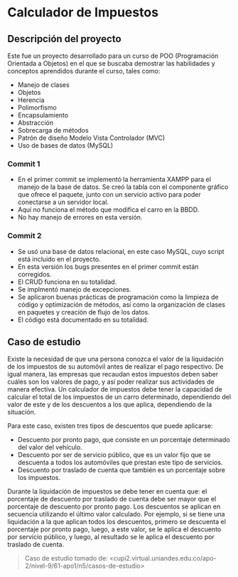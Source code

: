 # Calculador de Impuestos

## Descripción del proyecto
Este fue un proyecto desarrollado para un curso de POO (Programación Orientada
a Objetos) en el que se buscaba demostrar las habilidades y conceptos aprendidos
durante el curso, tales como:
- Manejo de clases
- Objetos
- Herencia
- Polimorfismo
- Encapsulamiento
- Abstracción
- Sobrecarga de métodos
- Patrón de diseño Modelo Vista Controlador (MVC)
- Uso de bases de datos (MySQL)

### Commit 1
- En el primer commit se implementó la herramienta XAMPP para el manejo de la
base de datos. Se creó la tabla con el componente gráfico que ofrece el paquete,
junto con un servicio activo para poder conectarse a un servidor local.
- Aquí no funciona el método que modifica el carro en la BBDD.
- No hay manejo de errores en esta versión.

### Commit 2
- Se usó una base de datos relacional, en este caso MySQL, cuyo script está
incluido en el proyecto.
- En esta versión los bugs presentes en el primer commit están corregidos.
- El CRUD funciona en su totalidad.
- Se implmentó manejo de excepciones.
- Se aplicaron buenas prácticas de programación como la limpieza de código y
optimización de métodos, así como la organización de clases en paquetes y
creación de flujo de los datos.
- El código está documentado en su totalidad.

## Caso de estudio
Existe la necesidad de que una persona conozca el valor de la liquidación de los
impuestos de su automóvil antes de realizar el pago respectivo. De igual manera,
las empresas que recaudan estos impuestos deben saber cuáles son los valores de
pago, y así poder realizar sus actividades de manera efectiva.
Un calculador de impuestos debe tener la capacidad de calcular el total de los
impuestos de un carro determinado, dependiendo del valor de este y de los
descuentos a los que aplica, dependiendo de la situación.

Para este caso, existen tres tipos de descuentos que puede aplicarse:

- Descuento por pronto pago, que consiste en un porcentaje determinado del valor
del vehículo.
- Descuento por ser de servicio público, que es un valor fijo que se descuenta a
todos los automóviles que prestan este tipo de servicios.
- Descuento por traslado de cuenta que también es un porcentaje sobre los
impuestos.

Durante la liquidación de impuestos se debe tener en cuenta que: el porcentaje
de descuento por traslado de cuenta debe ser mayor que el porcentaje de
descuento por pronto pago. Los descuentos se aplican en secuencia utilizando el
último valor calculado. Por ejemplo, si se tiene una liquidación a la que
aplican todos los descuentos, primero se descuenta el porcentaje por pronto
pago, luego, a este valor, se le aplica el descuento por servicio público, y
luego, al resultado se le aplica el descuento por traslado de cuenta.

> Caso de estudio tomado de:
> <cupi2.virtual.uniandes.edu.co/apo-2/nivel-9/61-apo1/n5/casos-de-estudio>
